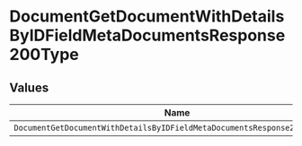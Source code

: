 # DocumentGetDocumentWithDetailsByIDFieldMetaDocumentsResponse200Type


## Values

| Name                                                                      | Value                                                                     |
| ------------------------------------------------------------------------- | ------------------------------------------------------------------------- |
| `DocumentGetDocumentWithDetailsByIDFieldMetaDocumentsResponse200TypeText` | text                                                                      |